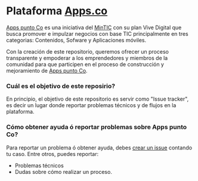 # Plataforma [Apps.co](https://apps.co)

[Apps punto Co](https://apps.co) es una iniciativa del [MinTIC](http://www.mintic.gov.co/) con su plan Vive Digital que busca promover e impulzar negocios con base TIC principalmente en tres categorias: Contenidos, Sofware y Aplicaciones móviles.

Con la creación de este repositorio, queremos ofrecer un proceso transparente y empoderar a los emprendedores y miembros de la comunidad para que participen en el proceso de construcción y mejoramiento de [Apps punto Co](https://apps.co).


### Cuál es el objetivo de este reposirio?

En principio, el objetivo de este repositorio es servir como "Issue tracker", es decir un lugar donde reportar problemas técnicos y de flujos en la plataforma.


### Cómo obtener ayuda ó reportar problemas sobre Apps punto Co?

Para reportar un problema ó obtener ayuda, debes [crear un issue](https://github.com/MinTIC/apps.co/issues/new) contando tu caso. 
Entre otros, puedes reportar:

* Problemas técnicos
* Dudas sobre cómo realizar un proceso.


